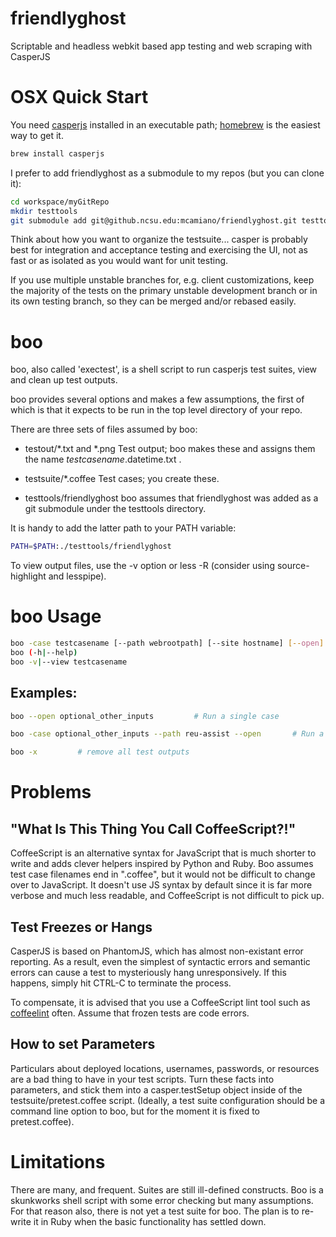 friendlyghost
=============

Scriptable and headless webkit based app testing and web scraping with CasperJS

OSX Quick Start
===============

You need [casperjs](http://casperjs.org) installed in an executable path; [homebrew](http://mxcl.github.io/homebrew/) is the easiest way to get it. 

```bash
brew install casperjs
```

I prefer to add friendlyghost as a submodule to my repos (but you can clone it):  

```bash
cd workspace/myGitRepo
mkdir testtools
git submodule add git@github.ncsu.edu:mcamiano/friendlyghost.git testtools/friendlyghost
```

Think about how you want to organize the testsuite... casper is probably best for integration and acceptance testing and exercising the UI, not as fast or as isolated as you would want for unit testing. 

If you use multiple unstable branches for, e.g. client customizations, keep the majority of the tests on the primary unstable development branch or in its own testing branch, so they can be merged and/or rebased easily. 

boo 
===
boo, also called 'exectest', is a shell script to run casperjs test suites, view and clean up test outputs.

boo provides several options and makes a few assumptions, the first of which is that it expects to be run in the top level directory of your repo.

There are three sets of files assumed by boo:

* testout/*.txt and *.png   Test output; boo makes these and assigns them the name $testcasename.$datetime.txt .

* testsuite/*.coffee  Test cases; you create these.

* testtools/friendlyghost  boo  assumes that friendlyghost was added as a git submodule under the testtools directory. 

It is handy to add the latter path to your PATH variable:
```bash
PATH=$PATH:./testtools/friendlyghost
```

To view output files, use the -v option or less -R  (consider using source-highlight and lesspipe).

boo Usage
==============
```bash
boo -case testcasename [--path webrootpath] [--site hostname] [--open] [--nop] [--a "--username=foo" [-a "--password=bar"] ...]
boo (-h|--help)
boo -v|--view testcasename
```

Examples:
---------
```bash
boo --open optional_other_inputs         # Run a single case

boo -case optional_other_inputs --path reu-assist --open       # Run a case, set a path, and open png snapshot on errors
```

```bash 
boo -x         # remove all test outputs
```


Problems
========

"What Is This Thing You Call CoffeeScript?!"
--------------------------------------------
CoffeeScript is an alternative syntax for JavaScript that is much shorter to write and adds clever helpers inspired by Python and Ruby.
Boo assumes test case filenames end in ".coffee", but it would not be difficult to change over to JavaScript.
It doesn't use JS syntax by default since it is far more verbose and much less readable, and CoffeeScript is not difficult to pick up. 

Test Freezes or Hangs
---------------------
CasperJS is based on PhantomJS, which has almost non-existant error reporting. 
As a result, even the simplest of syntactic errors and semantic errors can cause a test to mysteriously hang unresponsively. 
If this happens, simply hit CTRL-C to terminate the process. 

To compensate, it is advised that you use a CoffeeScript lint tool such as [coffeelint](http://www.coffeelint.org) often. Assume that frozen tests are code errors. 

How to set Parameters
---------------------
Particulars about deployed locations, usernames, passwords, or resources are a bad thing to have in your test scripts. 
Turn these facts into parameters, and stick them into a casper.testSetup object inside of the testsuite/pretest.coffee script. 
(Ideally, a test suite configuration should be a command line option to boo, but for the moment it is fixed to pretest.coffee).

Limitations
===========
There are many, and frequent. Suites are still ill-defined constructs. Boo is a skunkworks shell script with some error checking but many assumptions. For that reason also, there is not yet a test suite for boo. The plan is to re-write it in Ruby when the basic functionality has settled down.
